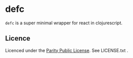 # defc

`defc` is a super minimal wrapper for react in clojurescript.

## Licence
Licenced under the [Parity Public License](https://licensezero.com/licenses/parity).
See LICENSE.txt .
